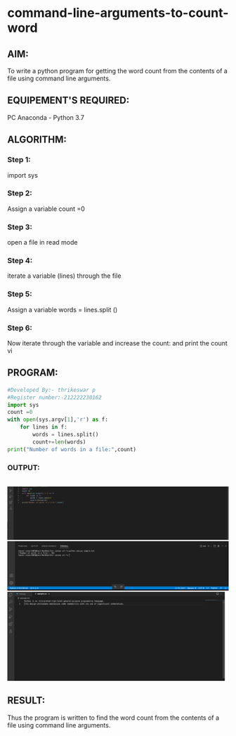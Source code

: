 # command-line-arguments-to-count-word
## AIM:
To write a python program for getting the word count from the contents of a file using command line arguments.
## EQUIPEMENT'S REQUIRED: 
PC
Anaconda - Python 3.7
## ALGORITHM: 
### Step 1:
import sys

### Step 2:
Assign a variable count =0 
 
### Step 3: 
open a file in read mode

### Step 4:  
iterate a variable (lines) through the file

### Step 5: 
Assign a variable words = lines.split ()

### Step 6: 
Now iterate through the variable and increase the count: and print the count vi

## PROGRAM:
```python
#Developed By:- thrikeswar p
#Register number:-212222230162
import sys
count =0
with open(sys.argv[1],'r') as f:
    for lines in f:
        words = lines.split()
        count+=len(words)
print("Number of words in a file:",count)   
```   

### OUTPUT:
<br>![output](./ex5a(P).png)
<br>![output](./ex5b(P).png)
<br>![output](./ex5c(P).png)
## RESULT:
Thus the program is written to find the word count from the contents of a file using command line arguments.

